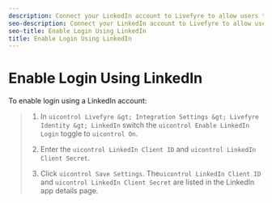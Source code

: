 ```yaml
---
description: Connect your LinkedIn account to Livefyre to allow users to use their LinkedIn logins to interact with Apps on your site.
seo-description: Connect your LinkedIn account to Livefyre to allow users to use their LinkedIn logins to interact with Apps on your site.
seo-title: Enable Login Using LinkedIn
title: Enable Login Using LinkedIn
---
```


# Enable Login Using LinkedIn

To enable login using a LinkedIn account:

>1. In `uicontrol Livefyre &gt; Integration Settings &gt; Livefyre Identity &gt; LinkedIn` switch the `uicontrol Enable LinkedIn Login` toggle to `uicontrol On`.
>   
>1. Enter the `uicontrol LinkedIn Client ID` and `uicontrol LinkedIn Client Secret`.
>   
>1. Click `uicontrol Save Settings`.
>   The`uicontrol LinkedIn Client ID` and `uicontrol LinkedIn Client Secret` are listed in the LinkedIn app details page.
>   
>   
